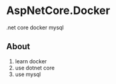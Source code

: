# AspNetCore.Docker
.net core  docker mysql
## About
1. learn docker
2. use dotnet core
3. use mysql